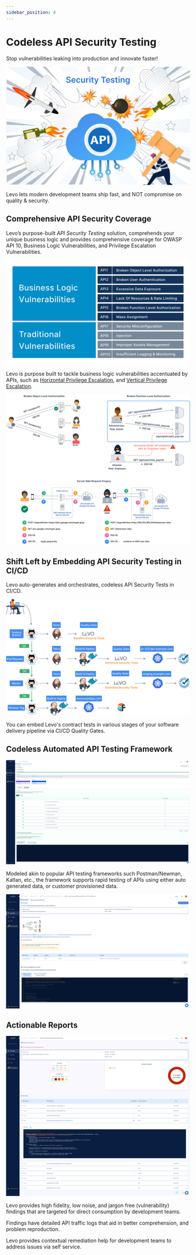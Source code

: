 ```yaml
---
sidebar_position: 4
---
```


# Codeless API Security Testing

Stop vulnerabilities leaking into production and innovate faster!

![API Security Testing](../assets/api-security-testing.svg)

Levo lets modern development teams ship fast, and NOT compromise on quality & security.

## Comprehensive API Security Coverage
Levo’s purpose-built *API Security Testing* solution, comprehends your unique business logic and provides comprehensive coverage for OWASP API 10, Business Logic Vulnerabilities, and Privilege Escalation Vulnerabilities.

![Comprehensive API Security Coverage](../assets/owasp-security-coverage.svg)

Levo is purpose built to tackle business logic vulnerabilities accentuated by APIs, such as [Horizontal Privilege Escalation](/vulnerabilities/v1/OWASP-API-10/A1-BOLA), and [Vertical Privilege Escalation](/vulnerabilities/v1/OWASP-API-10/A5-BFLA).

![API Security Vulnerabilities](../assets/api-security-vulns.svg)

## Shift Left by Embedding API Security Testing in CI/CD

Levo auto-generates and orchestrates, codeless API Security Tests in CI/CD.

![API Security Tests in CI/CD](../assets/quality-gates-security-tests.svg)

You can embed Levo's contract tests in various stages of your software delivery pipeline via CI/CD Quality Gates.

## Codeless Automated API Testing Framework

![API Security Test Plan](../assets/example-security-test-plan.png)

Modeled akin to popular API testing frameworks such Postman/Newman, Katlan, etc., the framework supports rapid testing of APIs using either auto generated data, or customer provisioned data.

![API Security Test Case](../assets/example-security-test-case.png)

## Actionable Reports

![Security Test Reports](../assets/example-security-test-report.png)

Levo provides high fidelity, low noise, and jargon free (vulnerability) findings that are targeted for direct consumption by development teams.

Findings have detailed API traffic logs that aid in better comprehension, and problem reproduction.

Levo provides contextual remediation help for development teams to address issues via self service.